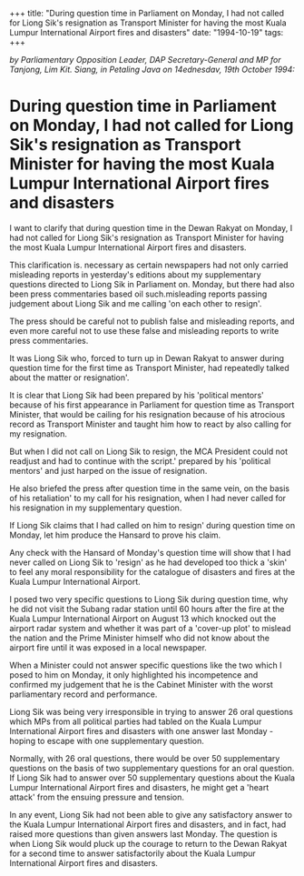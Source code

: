 +++ 
title: "During question time in Parliament on Monday, I had not called for Liong Sik's resignation as Transport Minister for having the most Kuala Lumpur International Airport fires and disasters"
date: "1994-10-19"
tags:
+++

_by Parliamentary Opposition Leader, DAP Secretary-General and MP for Tanjong, Lim Kit. Siang, in Petaling Java on 14ednesdav, 19th October 1994:_

# During question time in Parliament on Monday, I had not called for Liong Sik's resignation as Transport Minister for having the most Kuala Lumpur International Airport fires and disasters

I want to clarify that during question time in the Dewan Rakyat on Monday, I had not called for Liong Sik's resignation as Transport Minister for having the most Kuala Lumpur International Airport fires and disasters.</u>

This clarification is. necessary as certain newspapers had not only carried misleading reports in yesterday's editions about my supplementary questions directed to Liong Sik in Parliament on. Monday, but there had also been press commentaries based oil such.misleading reports passing judgement about Liong Sik and me calling 'on each other to resign'.

The press should be careful not to publish false and misleading reports, and even more careful not to use these false and misleading reports to write press commentaries.

It was Liong Sik who, forced to turn up in Dewan Rakyat to answer during question time for the first time as Transport Minister, had repeatedly talked about the matter or resignation'.

It is clear that Liong Sik had been prepared by his 'political mentors' because of his first appearance in Parliament for question time as Transport Minister, that would be cailing for his resignation because of his atrocious record as Transport Minister and taught him how to react by also calling for my resignation.


But when I did not call on Liong Sik to resign, the MCA President could not readjust and had to continue with the script.' prepared by his 'political mentors' and just harped on the issue of resignation.

He also briefed the press after question time in the  same vein, on the basis of his retaliation' to my call for his resignation, when I had never called for his resignation in my supplementary question.

If Liong Sik claims that I had called on him to resign' during question time on Monday, let him produce the Hansard to prove his claim.

Any check with the Hansard of Monday's question time will show that I had never called on Liong Sik to 'resign' as he had developed too thick a 'skin' to feel any moral responsibility for the catalogue of disasters and fires at the Kuala Lumpur International Airport.

I posed two very specific questions to Liong Sik during question time, why he did not visit the Subang radar station until 60 hours after the fire at the Kuala Lumpur International Airport on August 13 which knocked out the airport radar system and whether it was part of a 'cover-up plot' to mislead the nation and the Prime Minister himself who did not know about the airport fire until it was exposed in a local newspaper.


When a Minister could not answer specific questions like the two which I posed to him on Monday, it only highlighted his incompetence and confirmed my judgement that he is the Cabinet Minister with the worst parliamentary record and performance.

Liong Sik was being very irresponsible in trying to answer 26 oral questions which MPs from all political parties had tabled on the Kuala Lumpur International Airport fires and disasters with one answer last Monday - hoping to escape with one supplementary question.

Normally, with 26 oral questions, there would be over 50 supplementary questions on the basis of two supplementary questions for an oral question. If Liong Sik had to answer over 50 supplementary questions about the Kuala Lumpur International Airport fires and disasters, he might get a 'heart attack' from the ensuing pressure and tension.

In any event, Liong Sik had not been able to give any satisfactory answer to the Kuala Lumpur International Airport fires and disasters, and in fact, had raised more questions than given answers last Monday. The question is when Liong Sik would pluck up the courage to return to the Dewan Rakyat for a second time to answer satisfactorily about the Kuala Lumpur International Airport fires and disasters.
 
